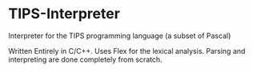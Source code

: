 # TIPS-Interpreter
Interpreter for the TIPS programming language (a subset of Pascal)

Written Entirely in C/C++. Uses Flex for the lexical analysis.
Parsing and interpreting are done completely from scratch.
